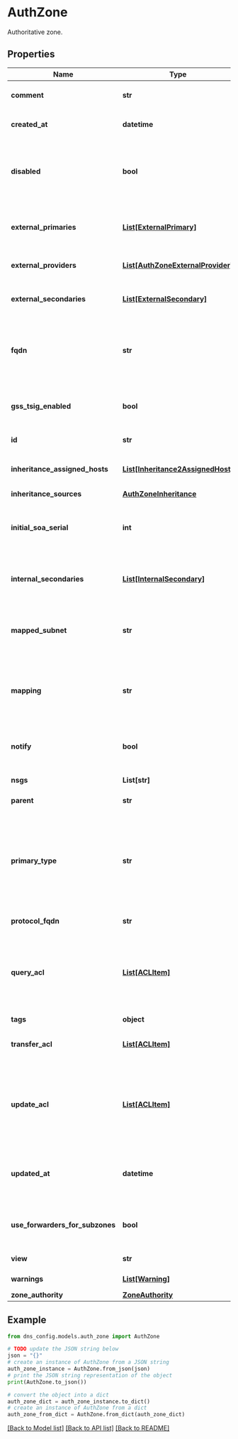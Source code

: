 # AuthZone

Authoritative zone.

## Properties

Name | Type | Description | Notes
------------ | ------------- | ------------- | -------------
**comment** | **str** | Optional. Comment for zone configuration. | [optional] 
**created_at** | **datetime** | Time when the object has been created. | [optional] [readonly] 
**disabled** | **bool** | Optional. _true_ to disable object. A disabled object is effectively non-existent when generating configuration. | [optional] 
**external_primaries** | [**List[ExternalPrimary]**](ExternalPrimary.md) | Optional. DNS primaries external to BloxOne DDI. Order is not significant. | [optional] 
**external_providers** | [**List[AuthZoneExternalProvider]**](AuthZoneExternalProvider.md) | list of external providers for the auth zone. | [optional] [readonly] 
**external_secondaries** | [**List[ExternalSecondary]**](ExternalSecondary.md) | DNS secondaries external to BloxOne DDI. Order is not significant. | [optional] 
**fqdn** | **str** | Zone FQDN. The FQDN supplied at creation will be converted to canonical form.  Read-only after creation. | [optional] 
**gss_tsig_enabled** | **bool** | _gss_tsig_enabled_ enables/disables GSS-TSIG signed dynamic updates.  Defaults to _false_. | [optional] 
**id** | **str** | The resource identifier. | [optional] [readonly] 
**inheritance_assigned_hosts** | [**List[Inheritance2AssignedHost]**](Inheritance2AssignedHost.md) | The list of the inheritance assigned hosts of the object. | [optional] [readonly] 
**inheritance_sources** | [**AuthZoneInheritance**](AuthZoneInheritance.md) |  | [optional] 
**initial_soa_serial** | **int** | On-create-only. SOA serial is allowed to be set when the authoritative zone is created. | [optional] 
**internal_secondaries** | [**List[InternalSecondary]**](InternalSecondary.md) | Optional. BloxOne DDI hosts acting as internal secondaries. Order is not significant. | [optional] 
**mapped_subnet** | **str** | Reverse zone network address in the following format: \&quot;ip-address/cidr\&quot;. Defaults to empty. | [optional] [readonly] 
**mapping** | **str** | Zone mapping type. Allowed values:  * _forward_,  * _ipv4_reverse_.  * _ipv6_reverse_.  Defaults to forward. | [optional] [readonly] 
**notify** | **bool** | Also notify all external secondary DNS servers if enabled.  Defaults to _false_. | [optional] 
**nsgs** | **List[str]** | The resource identifier. | [optional] 
**parent** | **str** | The resource identifier. | [optional] 
**primary_type** | **str** | Primary type for an authoritative zone. Read only after creation. Allowed values:  * _external_: zone data owned by an external nameserver,  * _cloud_: zone data is owned by a BloxOne DDI host. | [optional] 
**protocol_fqdn** | **str** | Zone FQDN in punycode. | [optional] [readonly] 
**query_acl** | [**List[ACLItem]**](ACLItem.md) | Optional. Clients must match this ACL to make authoritative queries. Also used for recursive queries if that ACL is unset.  Defaults to empty. | [optional] 
**tags** | **object** | Tagging specifics. | [optional] 
**transfer_acl** | [**List[ACLItem]**](ACLItem.md) | Optional. Clients must match this ACL to receive zone transfers. | [optional] 
**update_acl** | [**List[ACLItem]**](ACLItem.md) | Optional. Specifies which hosts are allowed to submit Dynamic DNS updates for authoritative zones of _primary_type_ _cloud_.  Defaults to empty. | [optional] 
**updated_at** | **datetime** | Time when the object has been updated. Equals to _created_at_ if not updated after creation. | [optional] [readonly] 
**use_forwarders_for_subzones** | **bool** | Optional. Use default forwarders to resolve queries for subzones.  Defaults to _true_. | [optional] 
**view** | **str** | The resource identifier. | [optional] 
**warnings** | [**List[Warning]**](Warning.md) | The list of an auth zone warnings. | [optional] [readonly] 
**zone_authority** | [**ZoneAuthority**](ZoneAuthority.md) |  | [optional] 

## Example

```python
from dns_config.models.auth_zone import AuthZone

# TODO update the JSON string below
json = "{}"
# create an instance of AuthZone from a JSON string
auth_zone_instance = AuthZone.from_json(json)
# print the JSON string representation of the object
print(AuthZone.to_json())

# convert the object into a dict
auth_zone_dict = auth_zone_instance.to_dict()
# create an instance of AuthZone from a dict
auth_zone_from_dict = AuthZone.from_dict(auth_zone_dict)
```
[[Back to Model list]](../README.md#documentation-for-models) [[Back to API list]](../README.md#documentation-for-api-endpoints) [[Back to README]](../README.md)


